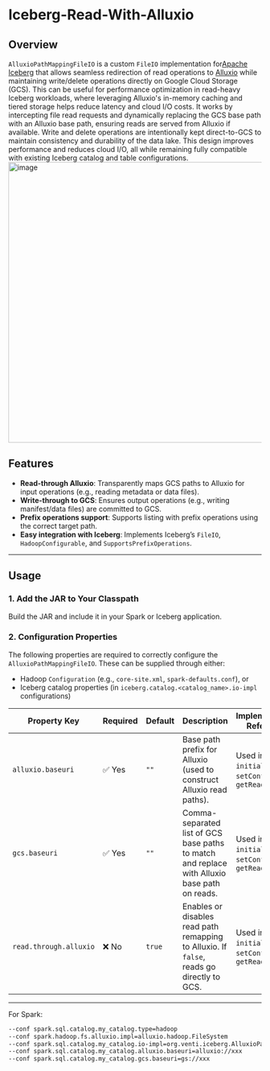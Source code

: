 # Iceberg-Read-With-Alluxio


## Overview
`AlluxioPathMappingFileIO` is a custom `FileIO` implementation for[Apache Iceberg](https://iceberg.apache.org/) that allows seamless redirection of read operations to [Alluxio](https://www.alluxio.io/) while maintaining write/delete operations directly on Google Cloud Storage (GCS). This can be useful for performance optimization in read-heavy Iceberg workloads, where leveraging Alluxio's in-memory caching and tiered storage helps reduce latency and cloud I/O costs.
It works by intercepting file read requests and dynamically replacing the GCS base path with an Alluxio base path, ensuring reads are served from Alluxio if available. Write and delete operations are intentionally kept direct-to-GCS to maintain consistency and durability of the data lake. This design improves performance and reduces cloud I/O, all while remaining fully compatible with existing Iceberg catalog and table configurations.
<img width="649" height="558" alt="image" src="https://github.com/user-attachments/assets/4de42061-c49a-4e03-b015-c214e90e71d9" />


## Features

- **Read-through Alluxio**: Transparently maps GCS paths to Alluxio for input operations (e.g., reading metadata or data files).
- **Write-through to GCS**: Ensures output operations (e.g., writing manifest/data files) are committed to GCS.
- **Prefix operations support**: Supports listing with prefix operations using the correct target path.
- **Easy integration with Iceberg**: Implements Iceberg’s `FileIO`, `HadoopConfigurable`, and `SupportsPrefixOperations`.

---


## Usage

### 1. Add the JAR to Your Classpath

Build the JAR and include it in your Spark or Iceberg application.

### 2. Configuration Properties

The following properties are required to correctly configure the `AlluxioPathMappingFileIO`. These can be supplied through either:

- Hadoop `Configuration` (e.g., `core-site.xml`, `spark-defaults.conf`), or
- Iceberg catalog properties (in `iceberg.catalog.<catalog_name>.io-impl` configurations)

| Property Key            | Required | Default | Description                                                                                     | Implementation Reference                                  |
|------------------------|----------|---------|-------------------------------------------------------------------------------------------------|-----------------------------------------------------------|
| `alluxio.baseuri`      | ✅ Yes   | `""`    | Base path prefix for Alluxio (used to construct Alluxio read paths).                            | Used in: `initialize()`, `setConf()`, `getReadPath()`     |
| `gcs.baseuri`          | ✅ Yes   | `""`    | Comma-separated list of GCS base paths to match and replace with Alluxio base path on reads.    | Used in: `initialize()`, `setConf()`, `getReadPath()`     |
| `read.through.alluxio` | ❌ No    | `true`  | Enables or disables read path remapping to Alluxio. If `false`, reads go directly to GCS.       | Used in: `initialize()`, `setConf()`, `getReadPath()`     |

---

For Spark:
```bash
--conf spark.sql.catalog.my_catalog.type=hadoop
--conf spark.hadoop.fs.alluxio.impl=alluxio.hadoop.FileSystem
--conf spark.sql.catalog.my_catalog.io-impl=org.venti.iceberg.AlluxioPathMappingFileIO
--conf spark.sql.catalog.my_catalog.alluxio.baseuri=alluxio://xxx
--conf spark.sql.catalog.my_catalog.gcs.baseuri=gs://xxx

